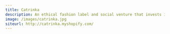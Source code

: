 ```yaml
---
title: Catrinka
description: An ethical fashion label and social venture that invests in women and girls around the world.
image: /images/catrinka.jpg
siteurl: http://catrinka.myshopify.com/
---
```

